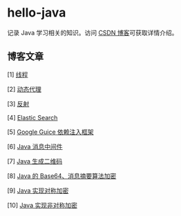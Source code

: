 # hello-java

记录 Java 学习相关的知识。访问 [CSDN 博客](https://blog.csdn.net/leifchen90)可获取详情介绍。  

## 博客文章

[1] [线程](https://blog.csdn.net/leifchen90/article/details/82988647)

[2] [动态代理](https://blog.csdn.net/leifchen90/article/details/82991258)

[3] [反射](https://blog.csdn.net/leifchen90/article/details/82991267)

[4] [Elastic Search](https://blog.csdn.net/leifchen90/article/details/82988382)

[5] [Google Guice 依赖注入框架 ](https://blog.csdn.net/leifchen90/article/details/83071039)

[6] [Java 消息中间件](https://blog.csdn.net/leifchen90/article/details/84248762)

[7] [Java 生成二维码](https://blog.csdn.net/leifchen90/article/details/84566730)

[8] [Java 的 Base64、消息摘要算法加密](https://blog.csdn.net/leifchen90/article/details/84635839)

[9] [Java 实现对称加密](https://blog.csdn.net/leifchen90/article/details/84749811)

[10] [Java 实现非对称加密](https://blog.csdn.net/leifchen90/article/details/84749579)
